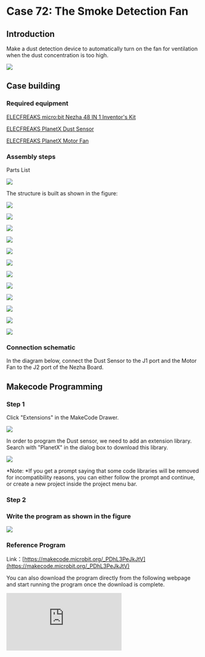 # Case 72: The Smoke Detection Fan

## Introduction

Make a dust detection device to automatically turn on the fan for ventilation when the dust concentration is too high.

![](./images/neza-inventor-s-kit-case-72-01.png)

## Case building

### Required equipment

[ELECFREAKS micro:bit Nezha 48 IN 1 Inventor's Kit ](https://shop.elecfreaks.com/products/elecfreaks-micro-bit-nezha-48-in-1-inventors-kit-without-micro-bit-board)

[ELECFREAKS PlanetX Dust Sensor](https://shop.elecfreaks.com/products/elecfreaks-planetx-dust-sensor)

[ELECFREAKS PlanetX Motor Fan](https://shop.elecfreaks.com/products/elecfreaks-planetx-motor-fan)

### Assembly steps

Parts List

![](./images/neza-inventor-s-kit-case-72-02.png)

The structure is built as shown in the figure:

![](./images/neza-inventor-s-kit-step-72-01.png)

![](./images/neza-inventor-s-kit-step-72-02.png)

![](./images/neza-inventor-s-kit-step-72-03.png)

![](./images/neza-inventor-s-kit-step-72-04.png)

![](./images/neza-inventor-s-kit-step-72-05.png)

![](./images/neza-inventor-s-kit-step-72-06.png)

![](./images/neza-inventor-s-kit-step-72-07.png)

![](./images/neza-inventor-s-kit-step-72-08.png)

![](./images/neza-inventor-s-kit-step-72-09.png)

![](./images/neza-inventor-s-kit-step-72-10.png)

![](./images/neza-inventor-s-kit-step-72-11.png)

![](./images/neza-inventor-s-kit-step-72-12.png)

### Connection schematic

In the diagram below, connect the Dust Sensor to the J1 port and the Motor Fan to the J2 port of the Nezha Board.



## Makecode Programming

### Step 1

Click "Extensions" in the MakeCode Drawer.

![](./images/neza-inventor-s-kit-case-37-04.png)

In order to program the Dust sensor, we need to add an extension library. Search with "PlanetX" in the dialog box to download this library.

![](./images/neza-inventor-s-kit-case-37-05.png)

*Note: *If you get a prompt saying that some code libraries will be removed for incompatibility reasons, you can either follow the prompt and continue, or create a new project inside the project menu bar.

### Step 2

### Write the program as shown in the figure

![](./images/neza-inventor-s-kit-case-72-06.png)

### Reference Program

Link：[https://makecode.microbit.org/_PDhL3PeJkJtV](https://makecode.microbit.org/_PDhL3PeJkJtV)

You can also download the program directly from the following webpage and start running the program once the download is complete.

<div
    style={{
        position: 'relative',
        paddingBottom: '60%',
        overflow: 'hidden',
    }}
>
    <iframe
        src="https://makecode.microbit.org/_PDhL3PeJkJtV"
        frameborder="0"
        sandbox="allow-popups allow-forms allow-scripts allow-same-origin"
        style={{
            position: 'absolute',
            width: '100%',
            height: '100%',
        }}
    />
</div>



### Results

The dust sensor is used to detect the dust concentration of the current environment, and when the dust concentration is too high, the fan is turned on for automatic ventilation.

![](./images/neza-inventor-s-kit-case-72.gif)
